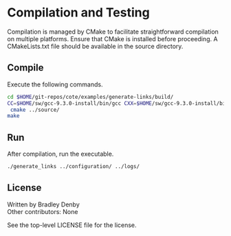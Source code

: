 # Compilation and Testing

Compilation is managed by CMake to facilitate straightforward compilation on
multiple platforms. Ensure that CMake is installed before proceeding. A
CMakeLists.txt file should be available in the source directory.

## Compile

Execute the following commands.

```bash
cd $HOME/git-repos/cote/examples/generate-links/build/
CC=$HOME/sw/gcc-9.3.0-install/bin/gcc CXX=$HOME/sw/gcc-9.3.0-install/bin/g++ \
 cmake ../source/
make
```

## Run

After compilation, run the executable.

```bash
./generate_links ../configuration/ ../logs/
```

## License

Written by Bradley Denby  
Other contributors: None

See the top-level LICENSE file for the license.
